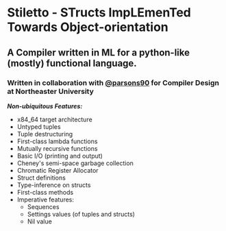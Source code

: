 # Stiletto - STructs ImpLEmenTed Towards Object-orientation
## A Compiler written in ML for a python-like (mostly) functional language.
### Written in collaboration with [@parsons90](https://github.com/parsons90/) for Compiler Design at Northeaster University
***Non-ubiquitous Features:***
 - x84_64 target architecture
 - Untyped tuples
 - Tuple destructuring
 - First-class lambda functions
 - Mutually recursive functions
 - Basic I/O (printing and output)
 - Cheney's semi-space garbage collection
 - Chromatic Register Allocator
 - Struct definitions
 - Type-inference on structs
 - First-class methods
 - Imperative features: 
   - Sequences
   - Settings values (of tuples and structs)
   - Nil value

